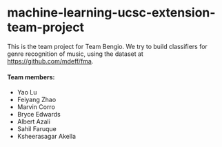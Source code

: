 # machine-learning-ucsc-extension-team-project
This is the team project for Team Bengio. We try to build classifiers for genre recognition of music, using the dataset at https://github.com/mdeff/fma.

#### Team members:
* Yao Lu
* Feiyang Zhao
* Marvin Corro
* Bryce Edwards
* Albert Azali
* Sahil Faruque
* Ksheerasagar Akella
